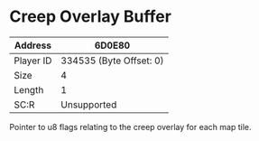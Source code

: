 #  Creep Overlay Buffer
Address   | 6D0E80
----------|-------------
Player ID | 334535 (Byte Offset: 0)
Size 	  | 4
Length 	  | 1
SC:R      | Unsupported

Pointer to u8 flags relating to the creep overlay for each map tile.
